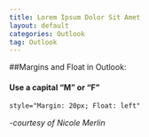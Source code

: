 ```yaml
---
title: Lorem Ipsum Dolor Sit Amet
layout: default
categories: Outlook
tag: Outlook
---
```


##Margins and Float in Outlook:
####	  Use a capital “M” or “F”
	  
```html
style="Margin: 20px; Float: left"
```

<em>-courtesy of Nicole Merlin</em>